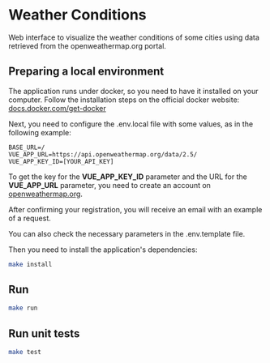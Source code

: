 # Weather Conditions

Web interface to visualize the weather conditions of some cities using data retrieved from the openweathermap.org portal.

## Preparing a local environment

The application runs under docker, so you need to have it installed on your computer. Follow the installation steps on the official docker website: [docs.docker.com/get-docker](https://docs.docker.com/get-docker/)

Next, you need to configure the .env.local file with some values, as in the following example:

```env
BASE_URL=/
VUE_APP_URL=https://api.openweathermap.org/data/2.5/
VUE_APP_KEY_ID=[YOUR_API_KEY]
```

To get the key for the **VUE_APP_KEY_ID** parameter and the URL for the **VUE_APP_URL** parameter, you need to create an account on [openweathermap.org](https://openweathermap.org).

After confirming your registration, you will receive an email with an example of a request.

You can also check the necessary parameters in the .env.template file.

Then you need to install the application's dependencies:

```sh
make install
```

## Run

```sh
make run
```

## Run unit tests

```sh
make test
```

